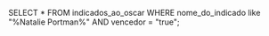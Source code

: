 SELECT * FROM indicados_ao_oscar WHERE nome_do_indicado like "%Natalie Portman%" AND vencedor = "true";
